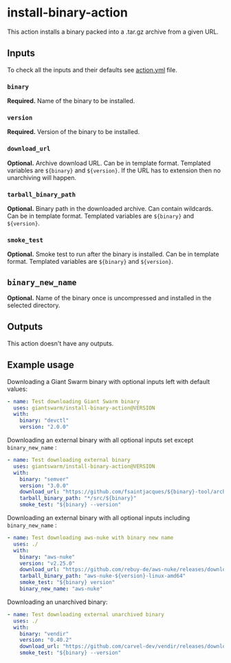 # install-binary-action

This action installs a binary packed into a .tar.gz archive from a given URL.

## Inputs

To check all the inputs and their defaults see [action.yml](action.yml) file.

### `binary`

**Required.** Name of the binary to be installed.

### `version`

**Required.** Version of the binary to be installed.

### `download_url`

**Optional.** Archive download URL. Can be in template format. Templated
variables are `${binary}` and `${version}`. If the URL has to extension then no
unarchiving will happen.

### `tarball_binary_path`

**Optional.** Binary path in the downloaded archive. Can contain wildcards. Can
be in template format. Templated variables are `${binary}` and `${version}`.

### `smoke_test`

**Optional.** Smoke test to run after the binary is installed. Can be in
template format. Templated variables are `${binary}` and `${version}`.

## `binary_new_name`

**Optional.** Name of the binary once is uncompressed and installed in the selected directory.

## Outputs

This action doesn't have any outputs.

## Example usage

Downloading a Giant Swarm binary with optional inputs left with default values:

```yaml
- name: Test downloading Giant Swarm binary
  uses: giantswarm/install-binary-action@VERSION
  with:
    binary: "devctl"
    version: "2.0.0"
```

Downloading an external binary with all optional inputs set except `binary_new_name` :

```yaml
- name: Test downloading external binary
  uses: giantswarm/install-binary-action@VERSION
  with:
    binary: "semver"
    version: "3.0.0"
    download_url: "https://github.com/fsaintjacques/${binary}-tool/archive/${version}.tar.gz"
    tarball_binary_path: "*/src/${binary}"
    smoke_test: "${binary} --version"
```

Downloading an external binary with all optional inputs including `binary_new_name` :

```yaml
- name: Test downloading aws-nuke with binary new name
  uses: ./
  with:
    binary: "aws-nuke"
    version: "v2.25.0"
    download_url: "https://github.com/rebuy-de/aws-nuke/releases/download/${version}/aws-nuke-${version}-linux-amd64.tar.gz"
    tarball_binary_path: "aws-nuke-${version}-linux-amd64"
    smoke_test: "${binary} version"
    binary_new_name: "aws-nuke"
```

Downloading an unarchived binary:

```yaml
- name: Test downloading external unarchived binary
  uses: ./
  with:
    binary: "vendir"
    version: "0.40.2"
    download_url: "https://github.com/carvel-dev/vendir/releases/download/v${version}/vendir-linux-amd64"
    smoke_test: "${binary} --version"
```
